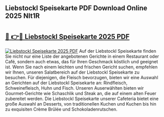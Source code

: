 ## Liebstockl Speisekarte PDF Download Online 2025 NIt1R

# <h2><a href="http://gccld4n.nevu.top/?p=Liebstockl+Speisekarte">🔗 👉🔴 Liebstockl Speisekarte 2025 PDF</a></h2>

[![Liebstockl Speisekarte 2025 PDF](https://i.imgur.com/dBaPXMq.png)](http://gccld4n.nevu.top/?p=Liebstockl+Speisekarte)
Auf der Liebstockl Speisekarte finden Sie nicht nur eine Liste der angebotenen Gerichte in einem Restaurant oder Café, sondern auch etwas, das für Ihren Geschmack köstlich und geeignet ist. Wenn Sie nach einem leichten und frischen Gericht suchen, empfehlen wir Ihnen, unseren Salatbereich auf der Liebstockl Speisekarte zu besuchen. Für diejenigen, die Fleisch bevorzugen, bieten wir eine Auswahl an Gerichten auf der Liebstockl Speisekarte an: Rindfleisch, Schweinefleisch, Huhn und Fisch. Unseren Auserwählten bieten wir Gourmet-Gerichte wie Schaschlik und Steak an, die auf einem alten Feuer zubereitet werden. Die Liebstockl Speisekarte unserer Cafeteria bietet eine große Auswahl an Desserts, von traditionellen Kuchen und Kuchen bis hin zu exquisiten Crème Brûlée und Schokoladenrutschen.
